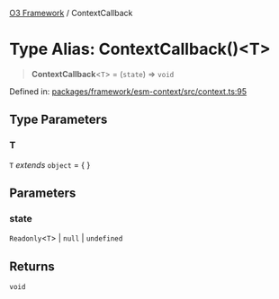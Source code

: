 [O3 Framework](../API.md) / ContextCallback

# Type Alias: ContextCallback()\<T\>

> **ContextCallback**\<`T`\> = (`state`) => `void`

Defined in: [packages/framework/esm-context/src/context.ts:95](https://github.com/openmrs/openmrs-esm-core/blob/85cde3ce59cd3d29230c98040a3f53525e808725/packages/framework/esm-context/src/context.ts#L95)

## Type Parameters

### T

`T` *extends* `object` = \{ \}

## Parameters

### state

`Readonly`\<`T`\> | `null` | `undefined`

## Returns

`void`
